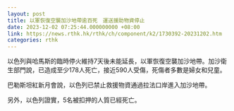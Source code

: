```yaml
---
layout: post
title: 以軍恢復空襲加沙地帶逾百死　運送援助物資停止
date: 2023-12-02 07:25:44.000000000 +08:00
link: https://news.rthk.hk/rthk/ch/component/k2/1730392-20231202.htm
categories: rthk
---
```


以色列與哈馬斯的臨時停火維持7天後未能延長，以軍恢復空襲加沙地帶。加沙衛生部門說，已造成至少178人死亡，接近590人受傷，死傷者多數是婦女和兒童。

巴勒斯坦紅新月會說，以色列已禁止救援物資通過拉法口岸進入加沙地帶。

另外，以色列證實，5名被扣押的人質已經死亡。
